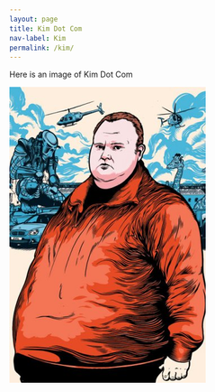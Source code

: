 ```yaml
---
layout: page
title: Kim Dot Com
nav-label: Kim
permalink: /kim/
---
```


Here is an image of Kim Dot Com

![alt "Kim Dot Com"](/images/kim.jpg)
